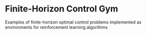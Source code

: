 # Finite-Horizon Control Gym

Examples of finite-horizon optimal control problems implemented as environments for reinforcement learning algorithms 
